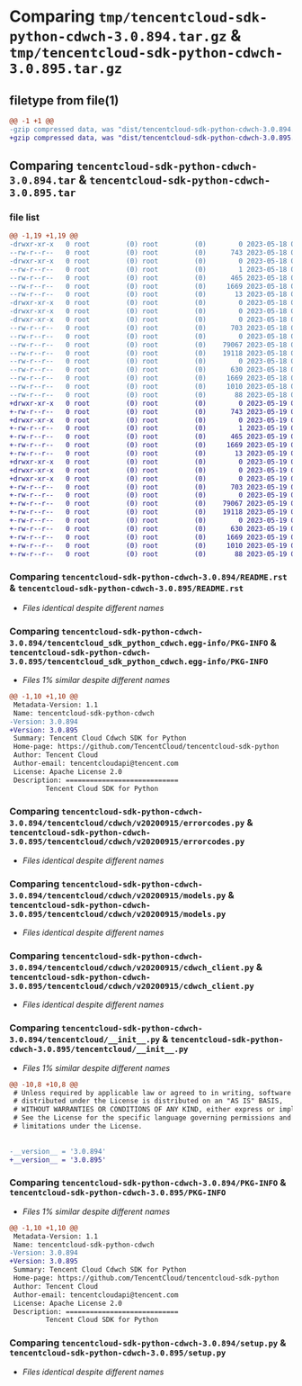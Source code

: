 # Comparing `tmp/tencentcloud-sdk-python-cdwch-3.0.894.tar.gz` & `tmp/tencentcloud-sdk-python-cdwch-3.0.895.tar.gz`

## filetype from file(1)

```diff
@@ -1 +1 @@
-gzip compressed data, was "dist/tencentcloud-sdk-python-cdwch-3.0.894.tar", last modified: Thu May 18 00:20:01 2023, max compression
+gzip compressed data, was "dist/tencentcloud-sdk-python-cdwch-3.0.895.tar", last modified: Fri May 19 02:45:25 2023, max compression
```

## Comparing `tencentcloud-sdk-python-cdwch-3.0.894.tar` & `tencentcloud-sdk-python-cdwch-3.0.895.tar`

### file list

```diff
@@ -1,19 +1,19 @@
-drwxr-xr-x   0 root         (0) root         (0)        0 2023-05-18 00:20:01.000000 tencentcloud-sdk-python-cdwch-3.0.894/
--rw-r--r--   0 root         (0) root         (0)      743 2023-05-18 00:20:01.000000 tencentcloud-sdk-python-cdwch-3.0.894/README.rst
-drwxr-xr-x   0 root         (0) root         (0)        0 2023-05-18 00:20:01.000000 tencentcloud-sdk-python-cdwch-3.0.894/tencentcloud_sdk_python_cdwch.egg-info/
--rw-r--r--   0 root         (0) root         (0)        1 2023-05-18 00:20:01.000000 tencentcloud-sdk-python-cdwch-3.0.894/tencentcloud_sdk_python_cdwch.egg-info/dependency_links.txt
--rw-r--r--   0 root         (0) root         (0)      465 2023-05-18 00:20:01.000000 tencentcloud-sdk-python-cdwch-3.0.894/tencentcloud_sdk_python_cdwch.egg-info/SOURCES.txt
--rw-r--r--   0 root         (0) root         (0)     1669 2023-05-18 00:20:01.000000 tencentcloud-sdk-python-cdwch-3.0.894/tencentcloud_sdk_python_cdwch.egg-info/PKG-INFO
--rw-r--r--   0 root         (0) root         (0)       13 2023-05-18 00:20:01.000000 tencentcloud-sdk-python-cdwch-3.0.894/tencentcloud_sdk_python_cdwch.egg-info/top_level.txt
-drwxr-xr-x   0 root         (0) root         (0)        0 2023-05-18 00:20:01.000000 tencentcloud-sdk-python-cdwch-3.0.894/tencentcloud/
-drwxr-xr-x   0 root         (0) root         (0)        0 2023-05-18 00:20:01.000000 tencentcloud-sdk-python-cdwch-3.0.894/tencentcloud/cdwch/
-drwxr-xr-x   0 root         (0) root         (0)        0 2023-05-18 00:20:01.000000 tencentcloud-sdk-python-cdwch-3.0.894/tencentcloud/cdwch/v20200915/
--rw-r--r--   0 root         (0) root         (0)      703 2023-05-18 00:20:01.000000 tencentcloud-sdk-python-cdwch-3.0.894/tencentcloud/cdwch/v20200915/errorcodes.py
--rw-r--r--   0 root         (0) root         (0)        0 2023-05-18 00:20:01.000000 tencentcloud-sdk-python-cdwch-3.0.894/tencentcloud/cdwch/v20200915/__init__.py
--rw-r--r--   0 root         (0) root         (0)    79067 2023-05-18 00:20:01.000000 tencentcloud-sdk-python-cdwch-3.0.894/tencentcloud/cdwch/v20200915/models.py
--rw-r--r--   0 root         (0) root         (0)    19118 2023-05-18 00:20:01.000000 tencentcloud-sdk-python-cdwch-3.0.894/tencentcloud/cdwch/v20200915/cdwch_client.py
--rw-r--r--   0 root         (0) root         (0)        0 2023-05-18 00:20:01.000000 tencentcloud-sdk-python-cdwch-3.0.894/tencentcloud/cdwch/__init__.py
--rw-r--r--   0 root         (0) root         (0)      630 2023-05-18 00:20:01.000000 tencentcloud-sdk-python-cdwch-3.0.894/tencentcloud/__init__.py
--rw-r--r--   0 root         (0) root         (0)     1669 2023-05-18 00:20:01.000000 tencentcloud-sdk-python-cdwch-3.0.894/PKG-INFO
--rw-r--r--   0 root         (0) root         (0)     1010 2023-05-18 00:20:01.000000 tencentcloud-sdk-python-cdwch-3.0.894/setup.py
--rw-r--r--   0 root         (0) root         (0)       88 2023-05-18 00:20:01.000000 tencentcloud-sdk-python-cdwch-3.0.894/setup.cfg
+drwxr-xr-x   0 root         (0) root         (0)        0 2023-05-19 02:45:25.000000 tencentcloud-sdk-python-cdwch-3.0.895/
+-rw-r--r--   0 root         (0) root         (0)      743 2023-05-19 02:45:25.000000 tencentcloud-sdk-python-cdwch-3.0.895/README.rst
+drwxr-xr-x   0 root         (0) root         (0)        0 2023-05-19 02:45:25.000000 tencentcloud-sdk-python-cdwch-3.0.895/tencentcloud_sdk_python_cdwch.egg-info/
+-rw-r--r--   0 root         (0) root         (0)        1 2023-05-19 02:45:25.000000 tencentcloud-sdk-python-cdwch-3.0.895/tencentcloud_sdk_python_cdwch.egg-info/dependency_links.txt
+-rw-r--r--   0 root         (0) root         (0)      465 2023-05-19 02:45:25.000000 tencentcloud-sdk-python-cdwch-3.0.895/tencentcloud_sdk_python_cdwch.egg-info/SOURCES.txt
+-rw-r--r--   0 root         (0) root         (0)     1669 2023-05-19 02:45:25.000000 tencentcloud-sdk-python-cdwch-3.0.895/tencentcloud_sdk_python_cdwch.egg-info/PKG-INFO
+-rw-r--r--   0 root         (0) root         (0)       13 2023-05-19 02:45:25.000000 tencentcloud-sdk-python-cdwch-3.0.895/tencentcloud_sdk_python_cdwch.egg-info/top_level.txt
+drwxr-xr-x   0 root         (0) root         (0)        0 2023-05-19 02:45:25.000000 tencentcloud-sdk-python-cdwch-3.0.895/tencentcloud/
+drwxr-xr-x   0 root         (0) root         (0)        0 2023-05-19 02:45:25.000000 tencentcloud-sdk-python-cdwch-3.0.895/tencentcloud/cdwch/
+drwxr-xr-x   0 root         (0) root         (0)        0 2023-05-19 02:45:25.000000 tencentcloud-sdk-python-cdwch-3.0.895/tencentcloud/cdwch/v20200915/
+-rw-r--r--   0 root         (0) root         (0)      703 2023-05-19 02:45:25.000000 tencentcloud-sdk-python-cdwch-3.0.895/tencentcloud/cdwch/v20200915/errorcodes.py
+-rw-r--r--   0 root         (0) root         (0)        0 2023-05-19 02:45:25.000000 tencentcloud-sdk-python-cdwch-3.0.895/tencentcloud/cdwch/v20200915/__init__.py
+-rw-r--r--   0 root         (0) root         (0)    79067 2023-05-19 02:45:25.000000 tencentcloud-sdk-python-cdwch-3.0.895/tencentcloud/cdwch/v20200915/models.py
+-rw-r--r--   0 root         (0) root         (0)    19118 2023-05-19 02:45:25.000000 tencentcloud-sdk-python-cdwch-3.0.895/tencentcloud/cdwch/v20200915/cdwch_client.py
+-rw-r--r--   0 root         (0) root         (0)        0 2023-05-19 02:45:25.000000 tencentcloud-sdk-python-cdwch-3.0.895/tencentcloud/cdwch/__init__.py
+-rw-r--r--   0 root         (0) root         (0)      630 2023-05-19 02:45:25.000000 tencentcloud-sdk-python-cdwch-3.0.895/tencentcloud/__init__.py
+-rw-r--r--   0 root         (0) root         (0)     1669 2023-05-19 02:45:25.000000 tencentcloud-sdk-python-cdwch-3.0.895/PKG-INFO
+-rw-r--r--   0 root         (0) root         (0)     1010 2023-05-19 02:45:25.000000 tencentcloud-sdk-python-cdwch-3.0.895/setup.py
+-rw-r--r--   0 root         (0) root         (0)       88 2023-05-19 02:45:25.000000 tencentcloud-sdk-python-cdwch-3.0.895/setup.cfg
```

### Comparing `tencentcloud-sdk-python-cdwch-3.0.894/README.rst` & `tencentcloud-sdk-python-cdwch-3.0.895/README.rst`

 * *Files identical despite different names*

### Comparing `tencentcloud-sdk-python-cdwch-3.0.894/tencentcloud_sdk_python_cdwch.egg-info/PKG-INFO` & `tencentcloud-sdk-python-cdwch-3.0.895/tencentcloud_sdk_python_cdwch.egg-info/PKG-INFO`

 * *Files 1% similar despite different names*

```diff
@@ -1,10 +1,10 @@
 Metadata-Version: 1.1
 Name: tencentcloud-sdk-python-cdwch
-Version: 3.0.894
+Version: 3.0.895
 Summary: Tencent Cloud Cdwch SDK for Python
 Home-page: https://github.com/TencentCloud/tencentcloud-sdk-python
 Author: Tencent Cloud
 Author-email: tencentcloudapi@tencent.com
 License: Apache License 2.0
 Description: ============================
         Tencent Cloud SDK for Python
```

### Comparing `tencentcloud-sdk-python-cdwch-3.0.894/tencentcloud/cdwch/v20200915/errorcodes.py` & `tencentcloud-sdk-python-cdwch-3.0.895/tencentcloud/cdwch/v20200915/errorcodes.py`

 * *Files identical despite different names*

### Comparing `tencentcloud-sdk-python-cdwch-3.0.894/tencentcloud/cdwch/v20200915/models.py` & `tencentcloud-sdk-python-cdwch-3.0.895/tencentcloud/cdwch/v20200915/models.py`

 * *Files identical despite different names*

### Comparing `tencentcloud-sdk-python-cdwch-3.0.894/tencentcloud/cdwch/v20200915/cdwch_client.py` & `tencentcloud-sdk-python-cdwch-3.0.895/tencentcloud/cdwch/v20200915/cdwch_client.py`

 * *Files identical despite different names*

### Comparing `tencentcloud-sdk-python-cdwch-3.0.894/tencentcloud/__init__.py` & `tencentcloud-sdk-python-cdwch-3.0.895/tencentcloud/__init__.py`

 * *Files 1% similar despite different names*

```diff
@@ -10,8 +10,8 @@
 # Unless required by applicable law or agreed to in writing, software
 # distributed under the License is distributed on an "AS IS" BASIS,
 # WITHOUT WARRANTIES OR CONDITIONS OF ANY KIND, either express or implied.
 # See the License for the specific language governing permissions and
 # limitations under the License.
 
 
-__version__ = '3.0.894'
+__version__ = '3.0.895'
```

### Comparing `tencentcloud-sdk-python-cdwch-3.0.894/PKG-INFO` & `tencentcloud-sdk-python-cdwch-3.0.895/PKG-INFO`

 * *Files 1% similar despite different names*

```diff
@@ -1,10 +1,10 @@
 Metadata-Version: 1.1
 Name: tencentcloud-sdk-python-cdwch
-Version: 3.0.894
+Version: 3.0.895
 Summary: Tencent Cloud Cdwch SDK for Python
 Home-page: https://github.com/TencentCloud/tencentcloud-sdk-python
 Author: Tencent Cloud
 Author-email: tencentcloudapi@tencent.com
 License: Apache License 2.0
 Description: ============================
         Tencent Cloud SDK for Python
```

### Comparing `tencentcloud-sdk-python-cdwch-3.0.894/setup.py` & `tencentcloud-sdk-python-cdwch-3.0.895/setup.py`

 * *Files identical despite different names*

